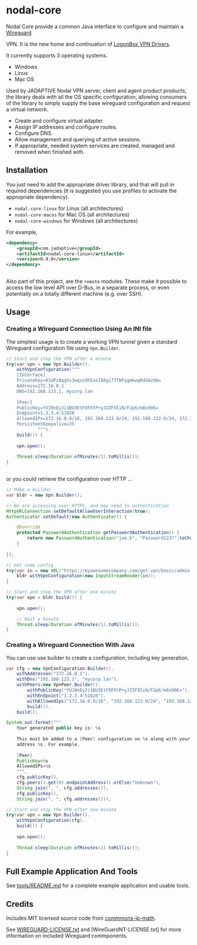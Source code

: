 # nodal-core

Nodal Core provide a common Java interface to configure and maintain a [Wireguard](https://www.wireguard.com/)

VPN. It is the new home and continuation of [LogonBox VPN Drivers](https://github.com/nervepoint/logonbox-vpn-drivers).

It currently supports 3 operating systems.

 * Windows
 * Linux
 * Mac OS
 
Used by JADAPTIVE Nodal VPN server, client and agent product products, the library deals with all the OS specific configuration, allowing consumers of the library to simply supply the base wireguard configuration
and request a virtual network.

 * Create and configure virtual adapter.
 * Assign IP addresses and configure routes.
 * Configure DNS.
 * Allow management and querying of active sessions.
 * If appropriate, needed system services are created, managed and removed when finished with.  
 
 
## Installation
 
You just need to add the appropriate driver library, and that will pull in required 
dependencies (it is suggested you use profiles to activate the appropriate dependency).

 * `nodal-core-linux` for Linux (all architectures)
 * `nodal-core-macos` for Mac OS (all architectures)
 * `nodal-core-windows` for Windows (all architectures)

For example,

```xml
<dependency>
    <groupId>com.jadaptive</groupId>
    <artifactId>nodal-core-linux</artifactId>
    <version>0.9.0</version>
</dependency>
    
```

Also part of this project, are the `remote` modules. These make it possible to access the low level API over D-Bus, in a separate process, or even potentially on a totally different machine (e.g. over SSH).

## Usage

### Creating a Wireguard Connection Using An INI file

The simplest usage is to create a working VPN tunnel given a standard Wireguard configuration file using `Vpn.Builder`. 

```java
// Start and stop the VPN after a minute
try(var vpn = new Vpn.Builder().
	withVpnConfiguration("""
	[Interface]
	PrivateKey=83aPzAqghs3wqssdh5as1DAgi77TWFygmkwqRdGAzUQ=
	Address=172.16.0.1
	DNS=192.168.123.1, mycorp.lan
	
	[Peer]
	PublicKey=YUJ8nEyJi1BU3EtFOFXtP+yJZZF9IiN/F2p6/m8x90E=
	Endpoint=1.2.3.4:51820
	AllowedIPs=172.16.0.0/16, 192.168.123.0/24, 192.168.122.0/24, 172.17.0.0/16
	PersistentKeepalive=35
			""").
	build()) {
	
	vpn.open();
	
	Thread.sleep(Duration.ofMinutes(1).toMillis());
}
		
```

or you could retrieve the configuration over HTTP ...

```java
// Make a builder
var bldr = new Vpn.Builder();

// We are accessing over HTTPS, and may need to authentication
HttpURLConnection.setDefaultAllowUserInteraction(true);
Authenticator.setDefault(new Authenticator() {

	@Override
	protected PasswordAuthentication getPasswordAuthentication() {
		return new PasswordAuthentication("joe.b", "Password123?".toCharArray());
	}
	
});

// Get some config
try(var in = new URL("https://myawesomecompany.com/get-vpn/basic/admin.wg.conf").openStream()) {
	bldr.withVpnConfiguration(new InputStreamReader(in));
}

// Start and stop the VPN after one minute
try(var vpn = bldr.build()) {
	
	vpn.open();

	// Wait a minute
	Thread.sleep(Duration.ofMinutes(1).toMillis());
}
```

### Creating a Wireguard Connection With Java

You can use use builder to create a configuration, including key generation. 

```java
var cfg = new VpnConfiguration.Builder().
	withAddresses("172.16.0.1").
	withDns("192.168.123.1", "mycorp.lan").
	withPeers(new VpnPeer.Builder().
		withPublicKey("YUJ8nEyJi1BU3EtFOFXtP+yJZZF9IiN/F2p6/m8x90E=").
		withEndpoint("1.2.3.4:51820").
		withAllowedIps("172.16.0.0/16", "192.168.123.0/24", "192.168.122.0/24", "172.17.0.0/16").
		build()).
	build();

System.out.format("""
	Your generated public key is: %s
	
	This must be added to a [Peer] configuration on %s along with your requested IP
	address %s. For example,
	
	[Peer]
	PublicKey=%s
	AllowedIPs=%s
	""", 
	cfg.publicKey(), 
	cfg.peers().get(0).endpointAddress().orElse("Unknown"),
 	String.join(", ", cfg.addresses()),
 	cfg.publicKey(),
 	String.join(", ", cfg.addresses()));

// Start and stop the VPN after one minute
try(var vpn = new Vpn.Builder().
	withVpnConfiguration(cfg).
	build()) {
	
	vpn.open();
	
	Thread.sleep(Duration.ofMinutes(1).toMillis());
}
```

## Full Example Application And Tools

See [tools/README.md](tools/README.md) for a complete example application and usable tools.

## Credits

Includes MIT licensed source code from [commmons-ip-math](https://github.com/jgonian/commons-ip-math). 

See [WIREGUARD-LICENSE.txt](WIREGUARD-LICENSE.txt) and [WireGuardNT-LICENSE.txt] for more information on included Wireguard commponents.